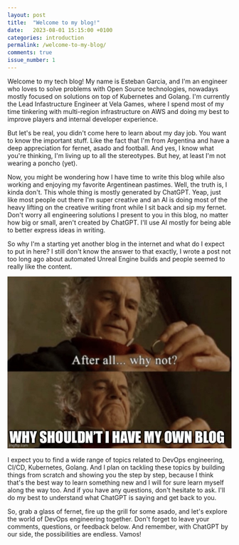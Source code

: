 ```yaml
---
layout: post
title:  "Welcome to my blog!"
date:   2023-08-01 15:15:00 +0100
categories: introduction
permalink: /welcome-to-my-blog/
comments: true
issue_number: 1
---
```

Welcome to my tech blog! My name is Esteban Garcia, and I'm an engineer who loves to solve problems with Open Source technologies, nowadays mostly focused on solutions on top of Kubernetes and Golang. I'm currently the Lead Infastructure Engineer at Vela Games, where I spend most of my time tinkering with multi-region infrastructure on AWS and doing my best to improve players and internal developer experience.

But let's be real, you didn't come here to learn about my day job. You want to know the important stuff. Like the fact that I'm from Argentina and have a deep appreciation for fernet, asado and football. And yes, I know what you're thinking, I'm living up to all the stereotypes. But hey, at least I'm not wearing a poncho (yet).

Now, you might be wondering how I have time to write this blog while also working and enjoying my favorite Argentinean pastimes. Well, the truth is, I kinda don't. This whole thing is mostly generated by ChatGPT.
Yeap, just like most people out there I'm super creative and an AI is doing most of the heavy lifting on the creative writing front while I sit back and sip my fernet. Don't worry all engineering solutions I present to you in this blog, no matter how big or small, aren't created by ChatGPT. I'll use AI mostly for being able to better express ideas in writing.

So why I'm a starting yet another blog in the internet and what do I expect to put in here? I still don't know the answer to that exactly, I wrote a post not too long ago about automated Unreal Engine builds and people seemed to really like the content.

![meme](/assets/3D93DD15-09A2-4D35-A20F-94907E91C1E9.jpeg)

I expect you to find a wide range of topics related to DevOps engineering, CI/CD, Kubernetes, Golang. And I plan on tackling these topics by building things from scratch and showing you the step by step, because I think that's the best way to learn something new and I will for sure learn myself along the way too. And if you have any questions, don't hesitate to ask. I'll do my best to understand what ChatGPT is saying and get back to you.

So, grab a glass of fernet, fire up the grill for some asado, and let's explore the world of DevOps engineering together. Don't forget to leave your comments, questions, or feedback below. And remember, with ChatGPT by our side, the possibilities are endless. Vamos!